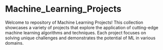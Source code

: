 # Machine_Learning_Projects
Welcome to repository of Machine Learning Projects! This collection showcases a variety of projects that explore the application of cutting-edge machine learning algorithms and techniques. Each project focuses on solving unique challenges and demonstrates the potential of ML in various domains.
